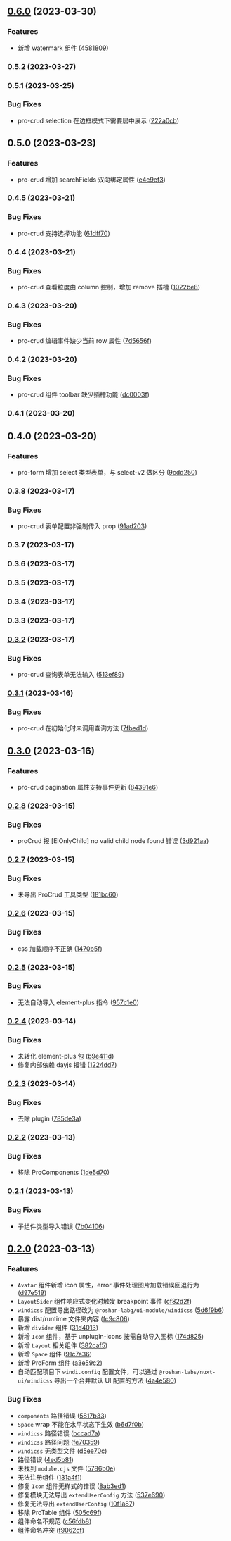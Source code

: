 

## [0.6.0](https://github.com/roshan-labs/ui/compare/v0.5.2...v0.6.0) (2023-03-30)


### Features

* 新增 watermark 组件 ([4581809](https://github.com/roshan-labs/ui/commit/458180920d2844d5b6352bc82764ba90f9918fdb))

### 0.5.2 (2023-03-27)

### 0.5.1 (2023-03-25)


### Bug Fixes

* pro-crud selection 在边框模式下需要居中展示 ([222a0cb](https://github.com/roshan-labs/ui/commit/222a0cb851b4045d545a5cf4104e8fc30889c6a7))

## 0.5.0 (2023-03-23)


### Features

* pro-crud 增加 searchFields 双向绑定属性 ([e4e9ef3](https://github.com/roshan-labs/ui/commit/e4e9ef362adc3b4d758873f76d0b4168b7eeea69))

### 0.4.5 (2023-03-21)


### Bug Fixes

* pro-crud 支持选择功能 ([61dff70](https://github.com/roshan-labs/ui/commit/61dff70fdddeea30e699b7ad43c4d90bcf7b0f3a))

### 0.4.4 (2023-03-21)


### Bug Fixes

* pro-crud 查看粒度由 column 控制，增加 remove 插槽 ([1022be8](https://github.com/roshan-labs/ui/commit/1022be8e363e3232bdd05ae7e8f61aae7dc47361))

### 0.4.3 (2023-03-20)


### Bug Fixes

* pro-crud 编辑事件缺少当前 row 属性 ([7d5656f](https://github.com/roshan-labs/ui/commit/7d5656f793ddae41abc198d24a3a8b28ec094012))

### 0.4.2 (2023-03-20)


### Bug Fixes

* pro-crud 组件 toolbar 缺少插槽功能 ([dc0003f](https://github.com/roshan-labs/ui/commit/dc0003fdee0523463c1affc13ad3b1a5d78f3084))

### 0.4.1 (2023-03-20)

## 0.4.0 (2023-03-20)


### Features

* pro-form 增加 select 类型表单，与 select-v2 做区分 ([9cdd250](https://github.com/roshan-labs/ui/commit/9cdd250c02312a0781683a88c7c4621b6fd1384f))

### 0.3.8 (2023-03-17)


### Bug Fixes

* pro-crud 表单配置非强制传入 prop ([91ad203](https://github.com/roshan-labs/ui/commit/91ad203011cbfae2b29e775baef3a08b1a4d80c5))

### 0.3.7 (2023-03-17)

### 0.3.6 (2023-03-17)

### 0.3.5 (2023-03-17)

### 0.3.4 (2023-03-17)

### 0.3.3 (2023-03-17)

### [0.3.2](https://github.com/roshan-labs/ui/compare/v0.3.1...v0.3.2) (2023-03-17)


### Bug Fixes

* pro-crud 查询表单无法输入 ([513ef89](https://github.com/roshan-labs/ui/commit/513ef8997bf328c3968f1e18b2aae7a8eb6a5c6f))

### [0.3.1](https://github.com/roshan-labs/ui/compare/v0.3.0...v0.3.1) (2023-03-16)


### Bug Fixes

* pro-crud 在初始化时未调用查询方法 ([7fbed1d](https://github.com/roshan-labs/ui/commit/7fbed1d25ed3cd3ef4cc66c2a69096d154f99706))

## [0.3.0](https://github.com/roshan-labs/ui/compare/v0.2.8...v0.3.0) (2023-03-16)


### Features

* pro-crud pagination 属性支持事件更新 ([84391e6](https://github.com/roshan-labs/ui/commit/84391e62a724aafc982c8fb846a3b7e96036369f))

### [0.2.8](https://github.com/roshan-labs/ui/compare/v0.2.7...v0.2.8) (2023-03-15)


### Bug Fixes

* proCrud 报 [ElOnlyChild] no valid child node found 错误 ([3d921aa](https://github.com/roshan-labs/ui/commit/3d921aac4e85f0e16f7c5026bd0c4bc48d958f0d))

### [0.2.7](https://github.com/roshan-labs/ui/compare/v0.2.6...v0.2.7) (2023-03-15)


### Bug Fixes

* 未导出 ProCrud 工具类型 ([181bc60](https://github.com/roshan-labs/ui/commit/181bc602a1622dd93fc3f9f12638d2b352d17a5d))

### [0.2.6](https://github.com/roshan-labs/ui/compare/v0.2.5...v0.2.6) (2023-03-15)


### Bug Fixes

* css 加载顺序不正确 ([1470b5f](https://github.com/roshan-labs/ui/commit/1470b5ff7cf45bf342da2f4bc9bf7c7a3e7b0ce4))

### [0.2.5](https://github.com/roshan-labs/ui/compare/v0.2.4...v0.2.5) (2023-03-15)


### Bug Fixes

* 无法自动导入 element-plus 指令 ([957c1e0](https://github.com/roshan-labs/ui/commit/957c1e0bf611c27351dbaaf1cfa85be1a77707a5))

### [0.2.4](https://github.com/roshan-labs/ui/compare/v0.2.3...v0.2.4) (2023-03-14)


### Bug Fixes

* 未转化 element-plus 包 ([b9e411d](https://github.com/roshan-labs/ui/commit/b9e411d4d3b0083094f3fe7fc3b38b162b41609f))
* 修复内部依赖 dayjs 报错 ([1224dd7](https://github.com/roshan-labs/ui/commit/1224dd753cb173b780cc02ac276a4609de24fa47))

### [0.2.3](https://github.com/roshan-labs/ui/compare/v0.2.2...v0.2.3) (2023-03-14)


### Bug Fixes

* 去除 plugin ([785de3a](https://github.com/roshan-labs/ui/commit/785de3a14c61a68e86937fe140b6644f9697d4e3))

### [0.2.2](https://github.com/roshan-labs/ui/compare/v0.2.1...v0.2.2) (2023-03-13)


### Bug Fixes

* 移除 ProComponents ([1de5d70](https://github.com/roshan-labs/ui/commit/1de5d70b2efc5f57613160150be4a5d7b7da0f6b))

### [0.2.1](https://github.com/roshan-labs/ui/compare/v0.2.0...v0.2.1) (2023-03-13)


### Bug Fixes

* 子组件类型导入错误 ([7b04106](https://github.com/roshan-labs/ui/commit/7b04106ec20562c1da3dcb6729a554b0cba54eeb))

## [0.2.0](https://github.com/roshan-labs/ui/compare/v0.1.0...v0.2.0) (2023-03-13)


### Features

* `Avatar` 组件新增 icon 属性，error 事件处理图片加载错误回退行为 ([d97e519](https://github.com/roshan-labs/ui/commit/d97e519327f2b54a1cf0500d3e48e3208f0b4c6b))
* `LayoutSider` 组件响应式变化时触发 breakpoint 事件 ([cf82d2f](https://github.com/roshan-labs/ui/commit/cf82d2f6c92ce6739db6aeb4ce9593dddfabab7d))
* `windicss` 配置导出路径改为 `@roshan-labg/ui-module/windicss` ([5d6f9b6](https://github.com/roshan-labs/ui/commit/5d6f9b66c7829f1a5a268090004e13112b959500))
* 暴露 dist/runtime 文件夹内容 ([fc9c806](https://github.com/roshan-labs/ui/commit/fc9c806cbd6f6bf8a83851411f294ec952a647bf))
* 新增 `divider` 组件 ([31d4013](https://github.com/roshan-labs/ui/commit/31d4013e5a795b374c246e7ae4b22b30ba3993a3))
* 新增 `Icon` 组件，基于 unplugin-icons 按需自动导入图标 ([174d825](https://github.com/roshan-labs/ui/commit/174d8254b747df1b7c7428cec0ffc2329f1218fc))
* 新增 `Layout` 相关组件 ([382caf5](https://github.com/roshan-labs/ui/commit/382caf5e49cd05a15affa365100806905143afcd))
* 新增 `Space` 组件 ([91c7a36](https://github.com/roshan-labs/ui/commit/91c7a3631437feb6688f56a624eae81f4ded335b))
* 新增 ProForm 组件 ([a3e59c2](https://github.com/roshan-labs/ui/commit/a3e59c25e4fded5c550d5a2c29c2ef459960dec3))
* 自动匹配项目下 `windi.config` 配置文件，可以通过 `@roshan-labs/nuxt-ui/windicss` 导出一个合并默认 UI 配置的方法 ([4a4e580](https://github.com/roshan-labs/ui/commit/4a4e5804cd9ecbb6af85b14deb2380600710c305))


### Bug Fixes

* `components` 路径错误 ([5817b33](https://github.com/roshan-labs/ui/commit/5817b332896a38f68c08998eafdff4ca4a881301))
* `Space` wrap 不能在水平状态下生效 ([b6d7f0b](https://github.com/roshan-labs/ui/commit/b6d7f0b35380aba14535b7533f18110178b9f570))
* `windicss` 路径错误 ([bccad7a](https://github.com/roshan-labs/ui/commit/bccad7ac448fbc979d3ee30f615923d053e814ca))
* `windicss` 路径问题 ([fe70359](https://github.com/roshan-labs/ui/commit/fe70359b93b839460e6d1de251307e70329994ae))
* `windicss` 无类型文件 ([d5ee70c](https://github.com/roshan-labs/ui/commit/d5ee70cd5114519489cefbd5f1c98d03c572acc9))
* 路径错误 ([4ed5b81](https://github.com/roshan-labs/ui/commit/4ed5b81673af9ec2c4b9d2cac544564423b96db3))
* 未找到 `module.cjs` 文件 ([5786b0e](https://github.com/roshan-labs/ui/commit/5786b0ea35f219e3a80bc97cc4024e803d247577))
* 无法注册组件 ([131a4f1](https://github.com/roshan-labs/ui/commit/131a4f1236134012679e01d2d131194a69acd50e))
* 修复 `Icon` 组件无样式的错误 ([8ab3ed1](https://github.com/roshan-labs/ui/commit/8ab3ed192da36ab208dc6e995fac16dfd2760010))
* 修复模块无法导出 `extendUserConfig` 方法 ([537e690](https://github.com/roshan-labs/ui/commit/537e69029a8d9af41034be80315be53529a858f2))
* 修复无法导出 `extendUserConfig` ([10f1a87](https://github.com/roshan-labs/ui/commit/10f1a878b0ee6602c233fee1bdcc2ccbcedbadcb))
* 移除 ProTable 组件 ([505c69f](https://github.com/roshan-labs/ui/commit/505c69fc181807c3cf5d54f7ddc2609b5221c466))
* 组件命名不规范 ([c56fdb8](https://github.com/roshan-labs/ui/commit/c56fdb8928341b4f8b928ed3de878f8dd5bd1b87))
* 组件命名冲突 ([f9062cf](https://github.com/roshan-labs/ui/commit/f9062cf7764becab0ee588ebe1b309fa710f9d67))